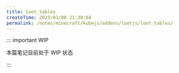 ```yaml
---
title: loot_tables
createTime: 2025/01/08 21:38:04
permalink: /notes/minecraft/kubejs/addons/lootjs/loot_tables/
---
```


::: important WIP

本篇笔记目前处于 WIP 状态

:::
